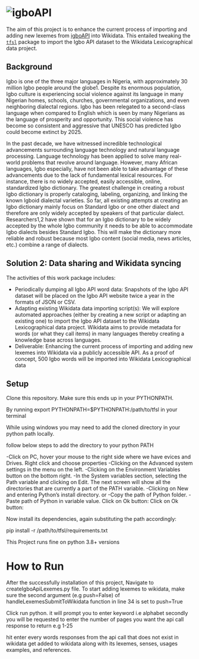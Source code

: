 
# ![igboAPI](https://user-images.githubusercontent.com/36100251/203620969-25db849c-3060-49a1-a43e-2c56afee68ca.svg)

The aim of this project is to enhance the current process of importing and adding new lexemes from [igboAPI](https://igboapi.com/) into Wikidata. 
This entailed tweaking the [`tfsl`](https://phabricator.wikimedia.org/source/tool-twofivesixlex/) package to import the Igbo API dataset to the Wikidata Lexicographical data project.



## Background
Igbo is one of the three major languages in Nigeria, with approximately 30 million Igbo people around the globe1. Despite its enormous population, Igbo culture is experiencing social violence against its language in many Nigerian homes, schools, churches, governmental organizations, and even neighboring dialectal regions. Igbo has been relegated to a second-class language when compared to English which is seen by many Nigerians as the language of prosperity and opportunity. This social violence has become so consistent and aggressive that UNESCO has predicted Igbo could become extinct by 2025.

In the past decade, we have witnessed incredible technological advancements surrounding language technology and natural language processing. Language technology has been applied to solve many real-world problems that revolve around language. However, many African languages, Igbo especially, have not been able to take advantage of these advancements due to the lack of fundamental lexical resources. For instance, there is no widely accepted, easily accessible, online, standardized Igbo dictionary. The greatest challenge in creating a robust Igbo dictionary is properly cataloging, labeling, organizing, and linking the  known Igboid dialectal varieties. So far, all existing attempts at creating an Igbo dictionary mainly focus on Standard Igbo or one other dialect and therefore are only widely accepted by speakers of that particular dialect. Researchers1,2 have shown that for an Igbo dictionary to be widely accepted by the whole Igbo community it needs to be able to accommodate Igbo dialects besides Standard Igbo. This will make the dictionary more reliable and robust because most Igbo content (social media, news articles, etc.) combine a range of dialects.

## Solution 2: Data sharing and Wikidata syncing
The activities of this work package includes:
- Periodically dumping all Igbo API word data: Snapshots of the Igbo API dataset will be placed on the Igbo API website twice a year in the formats of JSON or CSV.
- Adapting existing Wikidata data importing script(s): We will explore automated approaches (either by creating a new script or adapting an existing one) to import the Igbo API dataset to the Wikidata Lexicographical data project. Wikidata aims to provide metadata for words (or what they call items) in many languages thereby creating a knowledge base across languages.
- Deliverable: Enhancing the current process of importing and adding new lexemes into Wikidata via a publicly accessible API. As a proof of concept, 500 Igbo words will be imported into Wikidata Lexicographical data


## Setup
Clone this repository.
Make sure this ends up in your PYTHONPATH.

By running export PYTHONPATH=$PYTHONPATH:/path/to/tfsl in your terminal


While using windows you may need to add the cloned directory in your python path locally.

follow below steps to add the directory to your python PATH

-Click on PC, hover your mouse to the right side where we have evices and Drives. Right click and choose properties
-Clicking on the Advanced system settings in the menu on the left.
-Clicking on the Environment Variables button o​n the bottom right.
-In the System variables section, selecting the Path variable and clicking on Edit. The next screen will show all the directories that are currently a part of the PATH variable.
-Clicking on New and entering Python’s install directory.
or 
-Copy the path of Python folder.
-Paste path of Python in variable value. Click on Ok button: Click on Ok button:


Now install its dependencies, again substituting the path accordingly:

pip install -r /path/to/tfsl/requirements.txt

This Project runs fine on python 3.8+ versions



# How to Run

After the successfully installation of this project, Navigate to createIgboApiLexemes.py file.
To start adding lexemes to wikidata, make sure the second argument (e.g push=False) of  handleLexemesSubmitToWikidata function in line 34 is set to push=True

Click run python. 
it will prompt you to enter keyword i.e alphabet
secondly you will be requested to enter the number of pages you want the api call response to return e.g 1-25

hit enter every words responses from the api call that does not exist in wikidata get added to wikidata along with  its lexemes, senses, usages examples, and references. 

